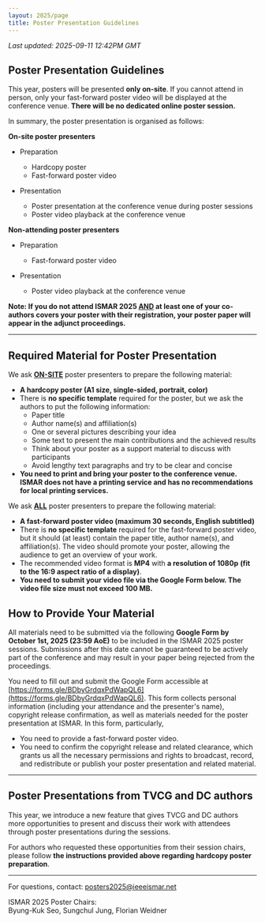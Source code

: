```yaml
---
layout: 2025/page
title: Poster Presentation Guidelines
---
```

*Last updated: 2025-09-11 12:42PM GMT*

## Poster Presentation Guidelines


This year, posters will be presented **only on-site**. If you cannot
attend in person, only your fast-forward poster video will be displayed
at the conference venue. **There will be no dedicated online poster
session.**

In summary, the poster presentation is organised as follows:

**On-site poster presenters**

-   Preparation
    -   Hardcopy poster
    -   Fast-forward poster video

-   Presentation
    -   Poster presentation at the conference venue during poster sessions
    -   Poster video playback at the conference venue

**Non-attending poster presenters**

-   Preparation
    -   Fast-forward poster video

-   Presentation
    -   Poster video playback at the conference venue

**Note: If you do not attend ISMAR 2025 <u>AND</u> at least one
of your co-authors covers your poster with their registration, your
poster paper will appear in the adjunct proceedings.**

---

## Required Material for Poster Presentation

We ask **<u>ON-SITE</u>** poster presenters to prepare the
following material:

-   **A hardcopy poster (A1 size, single-sided, portrait, color)**
-   There is **no specific template** required for the poster, but we ask the authors to put the following information:
    -   Paper title
    -   Author name(s) and affiliation(s)
    -   One or several pictures describing your idea
    -   Some text to present the main contributions and the achieved results
    -   Think about your poster as a support material to discuss with participants
    -   Avoid lengthy text paragraphs and try to be clear and concise
-   **You need to print and bring your poster to the conference venue. ISMAR does not have a printing service and has no recommendations for local printing services.**

We ask **<u>ALL</u>** poster presenters to prepare the following
material:

-   **A fast-forward poster video (maximum 30 seconds, English subtitled)**
-   There is **no specific template** required for the fast-forward poster video, but it should (at least) contain the paper title, author name(s), and affiliation(s). The video should promote your poster, allowing the audience to get an overview of your work.
-   The recommended video format is **MP4** with **a resolution of 1080p** **(fit to the 16:9 aspect ratio of a display)**.
-   **You need to submit your video file via the Google Form below. The video file size must not exceed 100 MB.**

## How to Provide Your Material

All materials need to be submitted via the following **Google Form by
October 1st, 2025 (23:59 AoE)** to be included in the ISMAR 2025 poster
sessions. Submissions after this date cannot be guaranteed to be
actively part of the conference and may result in your paper being
rejected from the proceedings.

You need to fill out and submit the Google Form accessible at
[https://forms.gle/BDbyGrdqxPdWapQL6](https://forms.gle/BDbyGrdqxPdWapQL6).
This form collects personal information (including your attendance and
the presenter's name), copyright release confirmation, as well as
materials needed for the poster presentation at ISMAR. In this form,
particularly,

-   You need to provide a fast-forward poster video.
-   You need to confirm the copyright release and related clearance, which grants us all the necessary permissions and rights to broadcast, record, and redistribute or publish your poster presentation and related material.

---

## Poster Presentations from TVCG and DC authors

This year, we introduce a new feature that gives TVCG and DC authors
more opportunities to present and discuss their work with attendees
through poster presentations during the sessions.

For authors who requested these opportunities from their session chairs,
please follow **the instructions provided above regarding hardcopy
poster preparation**.


---

For questions, contact: posters2025@ieeeismar.net

ISMAR 2025 Poster Chairs:\
Byung-Kuk Seo, Sungchul Jung, Florian Weidner

